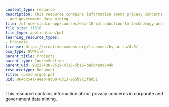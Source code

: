 ```yaml
---
content_type: resource
description: This resource contains information about privacy concerns in corporate
  and government data mining.
file: /ol-ocw-studio-app/courses/esd-10-introduction-to-technology-and-policy-fall-2006/864dc5419eebad088d13955b9c3fad51_commcharge1.pdf
file_size: 11318
file_type: application/pdf
learning_resource_types:
- Projects
license: https://creativecommons.org/licenses/by-nc-sa/4.0/
ocw_type: OCWFile
parent_title: Projects
parent_type: CourseSection
parent_uid: 90227438-8529-4726-5b16-ba5d4e9d244b
resourcetype: Document
title: commcharge1.pdf
uid: 864dc541-9eeb-ad08-8d13-955b9c3fad51
---
```

This resource contains information about privacy concerns in corporate and government data mining.